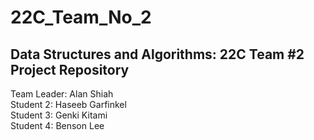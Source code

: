# 22C_Team_No_2
## Data Structures and Algorithms: 22C Team #2 Project Repository

Team Leader: Alan Shiah <br>
Student 2: Haseeb Garfinkel <br>
Student 3: Genki Kitami <br>
Student 4: Benson Lee <br>

